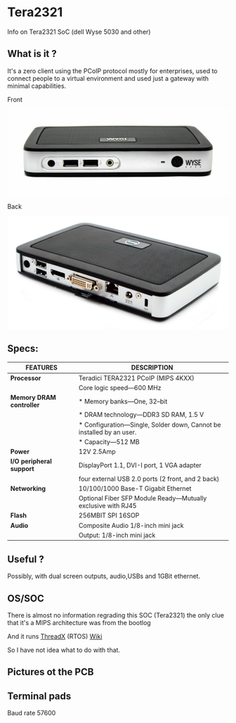 # Tera2321
Info on Tera2321 SoC (dell Wyse 5030 and other) 

## What is it ?
It's a zero client using the PCoIP protocol mostly for enterprises, used to connect people to a virtual environment and 
used just a gateway with minimal capabilities.

Front

![Front](/5030_Front.jpg)

Back

![Back](/5030_Back.jpg)

## Specs:
| FEATURES    | DESCRIPTION |
| --------- | ------- |
|**Processor**| Teradici TERA2321 PCoIP (MIPS 4KXX)        |
|           |Core logic speed—600 MHz         |
|**Memory DRAM controller**| * Memory banks—One, 32–bit|
|           |* DRAM technology—DDR3 SD RAM, 1.5 V  |
|           |* Configuration—Single, Solder down, Cannot be installed by an user.         |
|           |* Capacity—512 MB        |
|**Power**           |12V 2.5Amp         |
|**I/O peripheral support**|DisplayPort 1.1, DVI-I port, 1 VGA adapter |
|           | four external USB 2.0 ports (2 front, and 2 back)|
|**Networking**           |10/100/1000 Base-T Gigabit Ethernet          |
|           |Optional Fiber SFP Module Ready—Mutually exclusive with RJ45|
|**Flash**           |256MBIT SPI 16SOP|
|**Audio**           |Composite Audio 1/8-inch mini jack         |
|           |Output: 1/8-inch mini jack        |

## Useful ?
Possibly, with dual screen outputs, audio,USBs and 1GBit ethernet.

## OS/SOC
There is almost no information regrading this SOC (Tera2321) the only clue that it's a MIPS architecture was from the bootlog

And it runs [ThreadX](https://github.com/eclipse-threadx/threadx) (RTOS) [Wiki](https://en.wikipedia.org/wiki/ThreadX)

So I have not idea what to do with that.

## Pictures ot the PCB

## Terminal pads
Baud rate 57600
